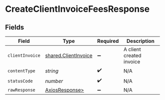 # CreateClientInvoiceFeesResponse


## Fields

| Field                                                        | Type                                                         | Required                                                     | Description                                                  |
| ------------------------------------------------------------ | ------------------------------------------------------------ | ------------------------------------------------------------ | ------------------------------------------------------------ |
| `clientInvoice`                                              | [shared.ClientInvoice](../../models/shared/clientinvoice.md) | :heavy_minus_sign:                                           | A client created invoice                                     |
| `contentType`                                                | *string*                                                     | :heavy_check_mark:                                           | N/A                                                          |
| `statusCode`                                                 | *number*                                                     | :heavy_check_mark:                                           | N/A                                                          |
| `rawResponse`                                                | [AxiosResponse>](https://axios-http.com/docs/res_schema)     | :heavy_minus_sign:                                           | N/A                                                          |